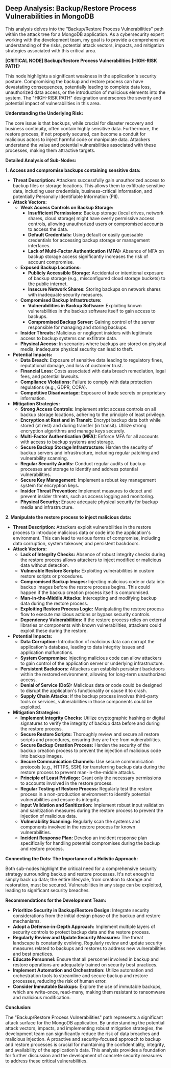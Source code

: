 ## Deep Analysis: Backup/Restore Process Vulnerabilities in MongoDB

This analysis delves into the "Backup/Restore Process Vulnerabilities" path within the attack tree for a MongoDB application. As a cybersecurity expert working with the development team, my goal is to provide a comprehensive understanding of the risks, potential attack vectors, impacts, and mitigation strategies associated with this critical area.

**[CRITICAL NODE] Backup/Restore Process Vulnerabilities [HIGH-RISK PATH]:**

This node highlights a significant weakness in the application's security posture. Compromising the backup and restore process can have devastating consequences, potentially leading to complete data loss, unauthorized data access, or the introduction of malicious elements into the system. The "HIGH-RISK PATH" designation underscores the severity and potential impact of vulnerabilities in this area.

**Understanding the Underlying Risk:**

The core issue is that backups, while crucial for disaster recovery and business continuity, often contain highly sensitive data. Furthermore, the restore process, if not properly secured, can become a conduit for malicious actors to inject harmful code or manipulate data. Attackers understand the value and potential vulnerabilities associated with these processes, making them attractive targets.

**Detailed Analysis of Sub-Nodes:**

**1. Access and compromise backups containing sensitive data:**

* **Threat Description:** Attackers successfully gain unauthorized access to backup files or storage locations. This allows them to exfiltrate sensitive data, including user credentials, business-critical information, and potentially Personally Identifiable Information (PII).
* **Attack Vectors:**
    * **Weak Access Controls on Backup Storage:**
        * **Insufficient Permissions:**  Backup storage (local drives, network shares, cloud storage) might have overly permissive access controls, allowing unauthorized users or compromised accounts to access the data.
        * **Default Credentials:**  Using default or easily guessable credentials for accessing backup storage or management interfaces.
        * **Lack of Multi-Factor Authentication (MFA):**  Absence of MFA on backup storage access significantly increases the risk of account compromise.
    * **Exposed Backup Locations:**
        * **Publicly Accessible Storage:**  Accidental or intentional exposure of backup storage (e.g., misconfigured cloud storage buckets) to the public internet.
        * **Insecure Network Shares:**  Storing backups on network shares with inadequate security measures.
    * **Compromised Backup Infrastructure:**
        * **Vulnerabilities in Backup Software:** Exploiting known vulnerabilities in the backup software itself to gain access to backups.
        * **Compromised Backup Server:**  Gaining control of the server responsible for managing and storing backups.
    * **Insider Threats:** Malicious or negligent insiders with legitimate access to backup systems can exfiltrate data.
    * **Physical Access:**  In scenarios where backups are stored on physical media, inadequate physical security can lead to theft.
* **Potential Impacts:**
    * **Data Breach:**  Exposure of sensitive data leading to regulatory fines, reputational damage, and loss of customer trust.
    * **Financial Loss:**  Costs associated with data breach remediation, legal fees, and potential lawsuits.
    * **Compliance Violations:**  Failure to comply with data protection regulations (e.g., GDPR, CCPA).
    * **Competitive Disadvantage:**  Exposure of trade secrets or proprietary information.
* **Mitigation Strategies:**
    * **Strong Access Controls:** Implement strict access controls on all backup storage locations, adhering to the principle of least privilege.
    * **Encryption at Rest and in Transit:** Encrypt backup data both while stored (at rest) and during transfer (in transit). Utilize strong encryption algorithms and manage keys securely.
    * **Multi-Factor Authentication (MFA):** Enforce MFA for all accounts with access to backup systems and storage.
    * **Secure Backup Storage Infrastructure:** Harden the security of backup servers and infrastructure, including regular patching and vulnerability scanning.
    * **Regular Security Audits:** Conduct regular audits of backup processes and storage to identify and address potential vulnerabilities.
    * **Secure Key Management:** Implement a robust key management system for encryption keys.
    * **Insider Threat Prevention:** Implement measures to detect and prevent insider threats, such as access logging and monitoring.
    * **Physical Security:**  Ensure adequate physical security for backup media and infrastructure.

**2. Manipulate the restore process to inject malicious data:**

* **Threat Description:** Attackers exploit vulnerabilities in the restore process to introduce malicious data or code into the application's environment. This can lead to various forms of compromise, including data corruption, system takeover, and persistent backdoors.
* **Attack Vectors:**
    * **Lack of Integrity Checks:**  Absence of robust integrity checks during the restore process allows attackers to inject modified or malicious data without detection.
    * **Vulnerable Restore Scripts:** Exploiting vulnerabilities in custom restore scripts or procedures.
    * **Compromised Backup Images:**  Injecting malicious code or data into backup images before the restore process begins. This could happen if the backup creation process itself is compromised.
    * **Man-in-the-Middle Attacks:**  Intercepting and modifying backup data during the restore process.
    * **Exploiting Restore Process Logic:**  Manipulating the restore process flow to execute malicious actions or bypass security controls.
    * **Dependency Vulnerabilities:** If the restore process relies on external libraries or components with known vulnerabilities, attackers could exploit these during the restore.
* **Potential Impacts:**
    * **Data Corruption:**  Introduction of malicious data can corrupt the application's database, leading to data integrity issues and application malfunctions.
    * **System Compromise:**  Injecting malicious code can allow attackers to gain control of the application server or underlying infrastructure.
    * **Persistent Backdoors:**  Attackers can establish persistent backdoors within the restored environment, allowing for long-term unauthorized access.
    * **Denial of Service (DoS):**  Malicious data or code could be designed to disrupt the application's functionality or cause it to crash.
    * **Supply Chain Attacks:**  If the backup process involves third-party tools or services, vulnerabilities in those components could be exploited.
* **Mitigation Strategies:**
    * **Implement Integrity Checks:**  Utilize cryptographic hashing or digital signatures to verify the integrity of backup data before and during the restore process.
    * **Secure Restore Scripts:**  Thoroughly review and secure all restore scripts and procedures, ensuring they are free from vulnerabilities.
    * **Secure Backup Creation Process:**  Harden the security of the backup creation process to prevent the injection of malicious code into backup images.
    * **Secure Communication Channels:**  Use secure communication protocols (e.g., HTTPS, SSH) for transferring backup data during the restore process to prevent man-in-the-middle attacks.
    * **Principle of Least Privilege:**  Grant only the necessary permissions to accounts involved in the restore process.
    * **Regular Testing of Restore Process:**  Regularly test the restore process in a non-production environment to identify potential vulnerabilities and ensure its integrity.
    * **Input Validation and Sanitization:**  Implement robust input validation and sanitization measures during the restore process to prevent the injection of malicious data.
    * **Vulnerability Scanning:**  Regularly scan the systems and components involved in the restore process for known vulnerabilities.
    * **Incident Response Plan:**  Develop an incident response plan specifically for handling potential compromises during the backup and restore process.

**Connecting the Dots: The Importance of a Holistic Approach:**

Both sub-nodes highlight the critical need for a comprehensive security strategy surrounding backup and restore processes. It's not enough to simply back up data; the entire lifecycle, from creation to storage and restoration, must be secured. Vulnerabilities in any stage can be exploited, leading to significant security breaches.

**Recommendations for the Development Team:**

* **Prioritize Security in Backup/Restore Design:**  Integrate security considerations from the initial design phase of the backup and restore mechanisms.
* **Adopt a Defense-in-Depth Approach:** Implement multiple layers of security controls to protect backup data and the restore process.
* **Regularly Review and Update Security Measures:**  The threat landscape is constantly evolving. Regularly review and update security measures related to backups and restores to address new vulnerabilities and best practices.
* **Educate Personnel:**  Ensure that all personnel involved in backup and restore operations are adequately trained on security best practices.
* **Implement Automation and Orchestration:**  Utilize automation and orchestration tools to streamline and secure backup and restore processes, reducing the risk of human error.
* **Consider Immutable Backups:** Explore the use of immutable backups, which are write-once, read-many, making them resistant to ransomware and malicious modification.

**Conclusion:**

The "Backup/Restore Process Vulnerabilities" path represents a significant attack surface for the MongoDB application. By understanding the potential attack vectors, impacts, and implementing robust mitigation strategies, the development team can significantly reduce the risk of data breaches and malicious injection. A proactive and security-focused approach to backup and restore processes is crucial for maintaining the confidentiality, integrity, and availability of the application's data. This analysis provides a foundation for further discussion and the development of concrete security measures to address these critical vulnerabilities.
